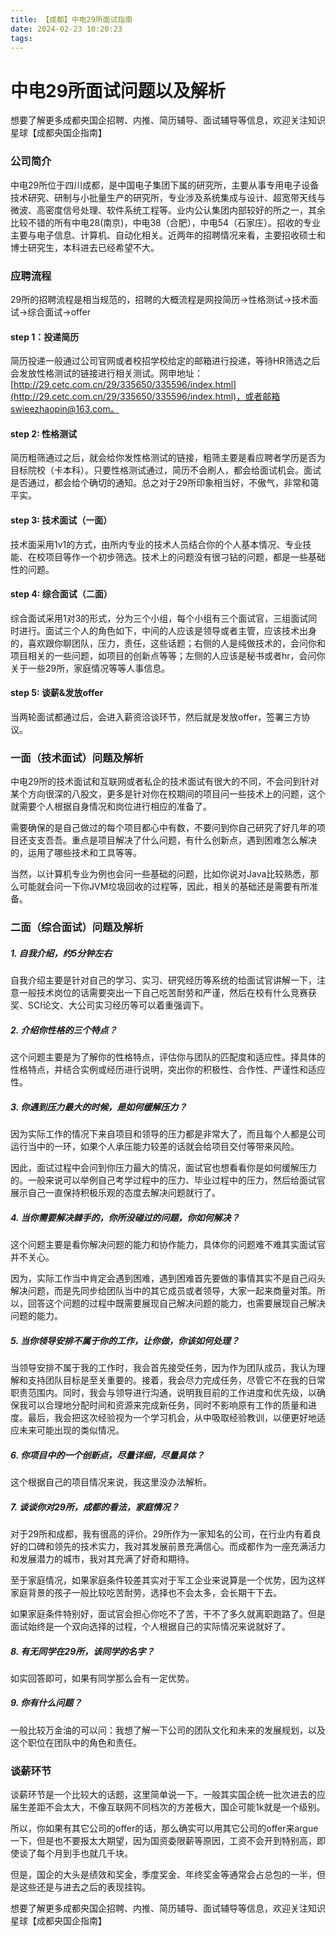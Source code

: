 ```yaml
---
title: 【成都】中电29所面试指南
date: 2024-02-23 10:20:23
tags:
---
```

# 中电29所面试问题以及解析

想要了解更多成都央国企招聘、内推、简历辅导、面试辅导等信息，欢迎关注知识星球【成都央国企指南】

### 公司简介

中电29所位于四川成都，是中国电子集团下属的研究所，主要从事专用电子设备技术研究、研制与小批量生产的研究所，专业涉及系统集成与设计、超宽带天线与微波、高密度信号处理、软件系统工程等。业内公认集团内部较好的所之一，其余比较不错的所有中电28(南京)，中电38（合肥），中电54（石家庄）。招收的专业主要与电子信息、计算机、自动化相关。近两年的招聘情况来看，主要招收硕士和博士研究生，本科进去已经希望不大。

### 应聘流程

29所的招聘流程是相当规范的，招聘的大概流程是网投简历->性格测试->技术面试->综合面试->offer

#### step 1：投递简历

简历投递一般通过公司官网或者校招学校给定的邮箱进行投递，等待HR筛选之后会发放性格测试的链接进行相关测试。网申地址：[http://29.cetc.com.cn/29/335650/335596/index.html](http://29.cetc.com.cn/29/335650/335596/index.html)，或者邮箱swieezhaopin@163.com。

#### step 2: 性格测试

简历粗筛通过之后，就会给你发性格测试的链接，粗筛主要是看应聘者学历是否为目标院校（卡本科）。只要性格测试通过，简历不会刷人，都会给面试机会。面试是否通过，都会给个确切的通知。总之对于29所印象相当好，不傲气，非常和蔼平实。

#### step 3: 技术面试（一面）

技术面采用1v1的方式，由所内专业的技术人员结合你的个人基本情况、专业技能、在校项目等作一个初步筛选。技术上的问题没有很刁钻的问题，都是一些基础性的问题。

#### step 4: 综合面试（二面）

综合面试采用1对3的形式，分为三个小组，每个小组有三个面试官，三组面试同时进行。面试三个人的角色如下，中间的人应该是领导或者主管，应该技术出身的，喜欢跟你聊团队，压力，责任，这些话题；右侧的人是纯做技术的，会问你和项目相关的一些问题，如项目的创新点等等；左侧的人应该是秘书或者hr，会问你关于一些29所，家庭情况等等人事信息。

#### step 5: 谈薪&发放offer

当两轮面试都通过后，会进入薪资洽谈环节，然后就是发放offer，签署三方协议。

### 一面（技术面试）问题及解析

中电29所的技术面试和互联网或者私企的技术面试有很大的不同，不会问到针对某个方向很深的八股文，更多是针对你在校期间的项目问一些技术上的问题，这个就需要个人根据自身情况和岗位进行相应的准备了。

需要确保的是自己做过的每个项目都心中有数，不要问到你自己研究了好几年的项目还支支吾吾。重点是项目解决了什么问题，有什么创新点，遇到困难怎么解决的，运用了哪些技术和工具等等。

当然，以计算机专业为例也会问一些基础的问题，比如你说对Java比较熟悉，那么可能就会问一下你JVM垃圾回收的过程等，因此，相关的基础还是需要有所准备。

### 二面（综合面试）问题及解析

##### 1. 自我介绍，约5分钟左右

自我介绍主要是针对自己的学习、实习、研究经历等系统的给面试官讲解一下，注意一般技术岗位的话需要突出一下自己吃苦耐劳和严谨，然后在校有什么竞赛获奖、SCI论文、大公司实习经历等可以着重强调下。

##### 2. 介绍你性格的三个特点？

这个问题主要是为了解你的性格特点，评估你与团队的匹配度和适应性。择具体的性格特点，并结合实例或经历进行说明，突出你的积极性、合作性、严谨性和适应性。

##### 3. 你遇到压力最大的时候，是如何缓解压力？

因为实际工作的情况下来自项目和领导的压力都是非常大了，而且每个人都是公司运行当中的一环，如果个人承压能力较差的话就会给项目交付等带来风险。

因此，面试过程中会问到你压力最大的情况，面试官也想看看你是如何缓解压力的。一般来说可以举例自己考学过程中的压力、毕业过程中的压力，然后给面试官展示自己一直保持积极乐观的态度去解决问题就行了。

##### 4. 当你需要解决棘手的，你所没碰过的问题，你如何解决？

这个问题主要是看你解决问题的能力和协作能力，具体你的问题难不难其实面试官并不关心。

因为，实际工作当中肯定会遇到困难，遇到困难首先要做的事情其实不是自己闷头解决问题，而是先同步给团队当中的其它成员或者领导，大家一起来商量对策。所以，回答这个问题的过程中既需要展现自己解决问题的能力，也需要展现自己解决问题的能力。

##### 5. 当你领导安排不属于你的工作，让你做，你该如何处理？

当领导安排不属于我的工作时，我会首先接受任务，因为作为团队成员，我认为理解和支持团队目标是至关重要的。接着，我会尽力完成任务，尽管它不在我的日常职责范围内。同时，我会与领导进行沟通，说明我目前的工作进度和优先级，以确保我可以合理地分配时间和资源来完成新任务，同时不影响原有工作的质量和进度。最后，我会把这次经验视为一个学习机会，从中吸取经验教训，以便更好地适应未来可能出现的类似情况。

##### 6. 你项目中的一个创新点，尽量详细，尽量具体？

这个根据自己的项目情况来说，我这里没办法解析。

##### 7. 谈谈你对29所，成都的看法，家庭情况？

对于29所和成都，我有很高的评价。29所作为一家知名的公司，在行业内有着良好的口碑和领先的技术实力，我对其发展前景充满信心。而成都作为一座充满活力和发展潜力的城市，我对其充满了好奇和期待。

至于家庭情况，如果家庭条件较差其实对于军工企业来说算是一个优势，因为这样家庭背景的孩子一般比较吃苦耐劳，选择也不会太多，会长期干下去。

如果家庭条件特别好，面试官会担心你吃不了苦，干不了多久就离职跑路了。但是面试始终是一个双向选择的过程，个人根据自己的实际情况来说就好了。

##### 8. 有无同学在29所，该同学的名字？

如实回答即可，如果有同学那么会有一定优势。

##### 9. 你有什么问题？

一般比较万金油的可以问：我想了解一下公司的团队文化和未来的发展规划，以及这个职位在团队中的角色和责任。

### 谈薪环节


谈薪环节是一个比较大的话题，这里简单说一下。一般其实国企统一批次进去的应届生差距不会太大，不像互联网不同档次的方差极大，国企可能1k就是一个级别。

所以，你如果有其它公司的offer的话，那么确实可以用其它公司的offer来argue一下，但是也不要报太大期望，因为国资委限薪等原因，工资不会开到特别高，即使谈了每个月到手也就几千块。

但是，国企的大头是绩效和奖金，季度奖金、年终奖金等通常会占总包的一半，但是这些还是与进去之后的表现挂钩。

想要了解更多成都央国企招聘、内推、简历辅导、面试辅导等信息，欢迎关注知识星球【成都央国企指南】
